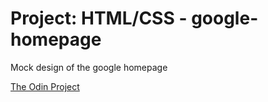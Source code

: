 Project: HTML/CSS - google-homepage
===============
Mock design of the google homepage

[The Odin Project](www.theodinproject.com)
